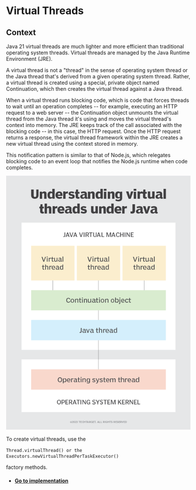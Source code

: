 # Virtual Threads

## Context

Java 21 virtual threads are much lighter and more efficient than traditional operating system threads. Virtual threads are managed by the Java Runtime Environment (JRE).

A virtual thread is not a "thread" in the sense of operating system thread or the Java thread that's derived from a given operating system thread. Rather, 
a virtual thread is created using a special, private object named Continuation, which then creates the virtual thread against a Java thread.

When a virtual thread runs blocking code, which is code that forces threads to wait until an operation completes -- for example, executing an HTTP request to a web server 
-- the Continuation object unmounts the virtual thread from the Java thread it's using and moves the virtual thread's context into memory. 
The JRE keeps track of the call associated with the blocking code -- in this case, the HTTP request. Once the HTTP request returns a response, the virtual thread framework 
within the JRE creates a new virtual thread using the context stored in memory.

This notification pattern is similar to that of Node.js, which relegates blocking code to an event loop that notifies the Node.js runtime when code completes.

![image info](../images/virtual-threads-img-01.png)

To create virtual threads, use the
```
Thread.virtualThread() or the Executors.newVirtualThreadPerTaskExecutor()
```
factory methods.


- #### [ Go to implementation](../src/main/java/com/learn/goals/VirtualThreads.java)